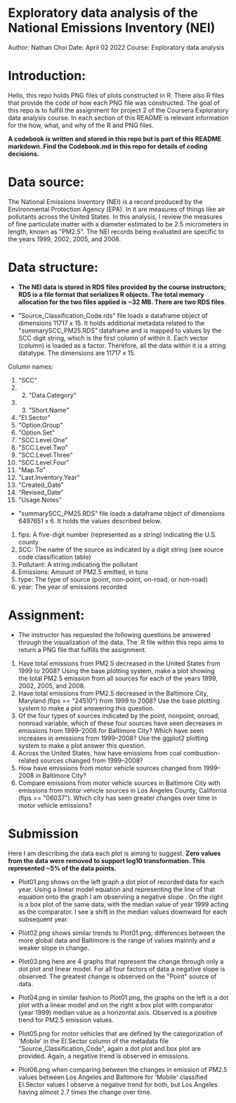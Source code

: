 # **Exploratory data analysis of the National Emissions Inventory (NEI)** 
Author: Nathan Choi
Date: April 02 2022
Course: Exploratory data analysis

# Introduction: 
Hello, this repo holds PNG files of plots constructed in R. There also R files that provide the code of how each PNG file was constructed. The goal of this repo is to fulfill the assignment for project 2 of the Coursera Exploratory data analysis course. In each section of this README is relevant information for the how, what, and why of the R and PNG files. 

**A codebook is written and stored in this repo but is part of this README markdown. Find the Codebook.md in this repo for details of coding decisions.**

# Data source: 
The National Emissions Inventory (NEI) is a record produced by the Environmental Protection Agency (EPA). In it are measures of things like air pollutants across the United States. In this analysis, I review the measures of fine particulate matter with a diameter estimated to be 2.5 micrometers in length, known as "PM2.5". The NEI records being evaluated are specific to the years 1999, 2002, 2005, and 2008. 

# Data structure: 

- **The NEI data is stored in RDS files provided by the course instructors; RDS is a file format that serializes R objects. The total memory allocation for the two files applied is ~32 MB. There are two RDS files**. 

- "Source_Classification_Code.rds" file loads a dataframe object of dimensions 11717 x 15. It holds additional metadata related to the "summarySCC_PM25.RDS" dataframe and is mapped to values by the SCC digit string, which is the first column of within it. Each vector (column) is loaded as a factor. Therefore, all the data within it is a string datatype. The dimensions are 11717 x 15.

Column names: 

1. "SCC" 
2. 2. "Data.Category" 
3. 3. "Short.Name"          
4. "EI.Sector"          
5. "Option.Group"        
6. "Option.Set"          
7. "SCC.Level.One"       
8. "SCC.Level.Two"      
9. "SCC.Level.Three"     
10. "SCC.Level.Four"      
11. "Map.To"              
12. "Last.Inventory.Year"
13. "Created_Date"        
14. "Revised_Date"        
15. "Usage.Notes" 

- "summarySCC_PM25.RDS" file loads a dataframe object of dimensions 6497651 x 6. It holds the values described below. 

1. fips: A five-digit number (represented as a string) indicating the U.S. county
2. SCC: The name of the source as indicated by a digit string (see source code classification table)
3. Pollutant: A string indicating the pollutant
4. Emissions: Amount of PM2.5 emitted, in tons
5. type: The type of source (point, non-point, on-road, or non-road)
6. year: The year of emissions recorded

# Assignment: 

- The instructor has requested the following questions be answered through the visualization of the data. The .R file within this repo aims to return a PNG file that fulfills the assignment. 

1. Have total emissions from PM2.5 decreased in the United States from 1999 to 2008? Using the base plotting system, make a plot showing the total PM2.5 emission from all sources for each of the years 1999, 2002, 2005, and 2008.
2. Have total emissions from PM2.5 decreased in the Baltimore City, Maryland (fips == "24510") from 1999 to 2008? Use the base plotting system to make a plot answering this question.
3. Of the four types of sources indicated by the point, nonpoint, onroad, nonroad variable, which of these four sources have seen decreases in emissions from 1999–2008 for Baltimore City? Which have seen increases in emissions from 1999–2008? Use the ggplot2 plotting system to make a plot answer this question.
4. Across the United States, how have emissions from coal combustion-related sources changed from 1999–2008?
5. How have emissions from motor vehicle sources changed from 1999–2008 in Baltimore City?
6. Compare emissions from motor vehicle sources in Baltimore City with emissions from motor vehicle sources in Los Angeles County, California (fips == "06037"). Which city has seen greater changes over time in motor vehicle emissions?

# Submission
Here I am describing the data each plot is aiming to suggest.
**Zero values from the data were removed to support log10 transformation. This represented ~5% of the data points.**

- Plot01.png shows on the left graph a dot plot of recorded data for each year. Using a linear model equation and representing the line of that equation onto the graph I am observiing a negative slope . On the right is a box plot of the same data, with the median value of year 1999 acting as the comparator. I see a shift in the median values downward for each subsequent year.

- Plot02.png shows similar trends to Plot01.png; differences between the more global data and Baltimore is the range of values mainnly and a weaker slope in change. 

- Plot03.png here are 4 graphs that represent the change through only a dot plot and linear model. For all four factors of data a negative slope is observed. The greatest change is observed on the "Point" source of data. 

- Plot04.png in similar fashion to Plot01.png, the graphs on the left is a dot plot with a linear model and on the right a box plot with comparator (year 1999) median value as a horizontal axis. Observed is a positive trend for PM2.5 emission values. 

- Plot05.png for motor vehicles that are defined by the categorization of 'Mobile' in the EI.Sector column of the metadata file "Source_Classification_Code", again a dot plot and box plot are provided. Again, a negative trend is observed in emissions.

- Plot06.png when comparing between the changes in emission of PM2.5 values between Los Angeles and Baltimore for 'Mobile' classified EI.Sector values I observe a negative trend for both, but Los Angeles having almost 2.7 times the change over time. 



